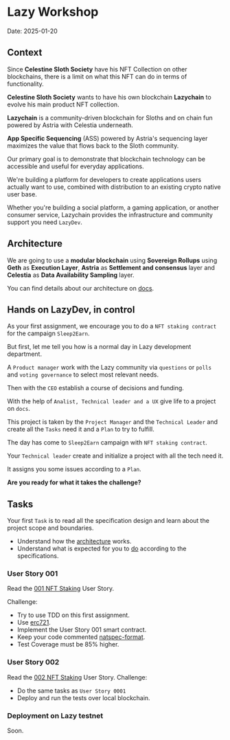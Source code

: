 # Lazy Workshop

Date: 2025-01-20

## Context

Since **Celestine Sloth Society** have his NFT Collection on other blockchains, there is a limit on what this NFT can do in terms of functionality.

**Celestine Sloth Society** wants to have his own blockchain **Lazychain** to evolve his main product NFT collection.

**Lazychain** is a community-driven blockchain for Sloths and on chain fun powered by Astria with Celestia underneath.

**App Specific Sequencing** (ASS) powered by Astria's sequencing layer maximizes the value that flows back to the Sloth community.

Our primary goal is to demonstrate that blockchain technology can be accessible and useful for everyday applications.

We're building a platform for developers to create applications users actually want to use, combined with distribution to an existing crypto native user base.

Whether you're building a social platform, a gaming application, or another consumer service, Lazychain provides the infrastructure and community support you need `LazyDev`.

## Architecture

We are going to use a **modular blockchain** using **Sovereign Rollups** using **Geth** as **Execution Layer**, **Astria** as **Settlement and consensus** layer and **Celestia** as **Data Availability Sampling** layer. 

You can find details about our architecture on [docs](https://github.com/Lazychain/docs/blob/main/learn/adr/0013-astria.md#architecture).

## Hands on LazyDev, in control

As your first assignment, we encourage you to do a `NFT staking contract` for the campaign `Sleep2Earn`.

But first, let me tell you how is a normal day in Lazy development department.

A `Product manager` work with the Lazy community via `questions` or `polls` and `voting governance` to select most relevant needs.

Then with the `CEO` establish a course of decisions and funding.

With the help of `Analist, Technical leader and a UX` give life to a project on `docs`.

This project is taken by the `Project Manager` and the `Technical Leader` and create all the `Tasks` need it and a `Plan` to try to fulfill.

The day has come to `Sleep2Earn` campaign with `NFT staking contract`.

Your `Technical leader` create and initialize a project with all the tech need it.

It assigns you some issues according to a `Plan`.

**Are you ready for what it takes the challenge?**

## Tasks

Your first `Task` is to read all the specification design and learn about the project scope and boundaries.

- Understand how the [architecture](docs/specifications.md#architecture) works.
- Understand what is expected for you to [do](docs/specifications.md#integration) according to the specifications.

### User Story 001

Read the [001 NFT Staking](docs/stories/0001-nft-staking.md) User Story.

Challenge:

- Try to use TDD on this first assignment.
- Use [erc721](https://docs.openzeppelin.com/contracts/5.x/erc721).
- Implement the User Story 001 smart contract.
- Keep your code commented [natspec-format](https://docs.soliditylang.org/en/latest/natspec-format.html).
- Test Coverage must be 85% higher.

### User Story 002

Read the [002 NFT Staking](docs/stories/0002-nft-unstaking.md) User Story.
Challenge:

- Do the same tasks as `User Story 0001`
- Deploy and run the tests over local blockchain.

### Deployment on Lazy testnet

Soon.
